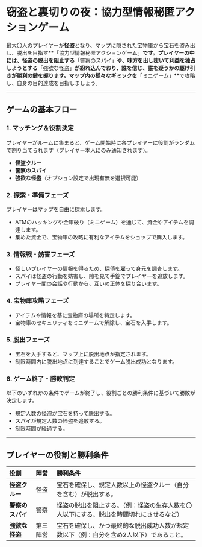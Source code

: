 # 窃盗と裏切りの夜：協力型情報秘匿アクションゲーム

最大〇人のプレイヤーが**怪盗**となり、マップに隠された宝物庫から宝石を盗み出し、脱出を目指す**「協力型情報秘匿アクションゲーム」**です。プレイヤーの中には、怪盗の脱出を阻止する**「警察のスパイ」**や、味方を出し抜いて利益を独占しようとする**「強欲な怪盗」**が紛れ込んでおり、誰を信じ、誰を疑うかの駆け引きが勝利の鍵を握ります。マップ内の様々なギミックを**「ミニゲーム」**で攻略し、自身の目的達成を目指しましょう。

---

## ゲームの基本フロー

### 1. マッチング＆役割決定

プレイヤーがルームに集まると、ゲーム開始時に各プレイヤーに役割がランダムで割り当てられます（プレイヤー本人にのみ通知されます）。

* **怪盗クルー**
* **警察のスパイ**
* **強欲な怪盗**（オプション設定で出現有無を選択可能）

### 2. 探索・準備フェーズ

プレイヤーはマップを自由に探索します。

* ATMのハッキングや金庫破り（ミニゲーム）を通じて、資金やアイテムを調達します。
* 集めた資金で、宝物庫の攻略に有利なアイテムをショップで購入します。

### 3. 情報戦・妨害フェーズ

* 怪しいプレイヤーの情報を得るため、探偵を雇って身元を調査します。
* スパイは怪盗の行動を妨害し、隙を見て手錠でプレイヤーを追放します。
* プレイヤー間の会話や行動から、互いの正体を探り合います。

### 4. 宝物庫攻略フェーズ

* アイテムや情報を基に宝物庫の場所を特定します。
* 宝物庫のセキュリティをミニゲームで解除し、宝石を入手します。

### 5. 脱出フェーズ

* 宝石を入手すると、マップ上に脱出地点が指定されます。
* 制限時間内に脱出地点に到達することでゲーム脱出成功となります。

### 6. ゲーム終了・勝敗判定

以下のいずれかの条件でゲームが終了し、役割ごとの勝利条件に基づいて勝敗が決定します。

* 規定人数の怪盗が宝石を持って脱出する。
* スパイが規定人数の怪盗を追放する。
* 制限時間が経過する。

---

## プレイヤーの役割と勝利条件

| 役割         | 陣営     | 勝利条件                                                                 |
| :----------- | :------- | :----------------------------------------------------------------------- |
| **怪盗クルー** | 怪盗     | 宝石を確保し、規定人数以上の怪盗クルー（自分を含む）が脱出する。         |
| **警察のスパイ** | 警察     | 怪盗の脱出を阻止する。（例：怪盗の生存人数を〇人以下にする、脱出を時間切れにさせるなど） |
| **強欲な怪盗** | 第三陣営 | 宝石を確保し、かつ最終的な脱出成功人数が規定数以下（例：自分を含め2人以下）であること。 |
